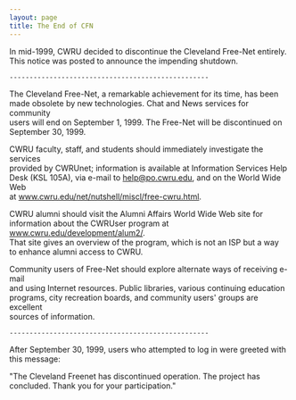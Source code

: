 ```yaml
---
layout: page
title: The End of CFN
---
```


In mid-1999, CWRU decided to discontinue the Cleveland Free-Net entirely.  
This notice was posted to announce the impending shutdown.

	--------------------------------------------------

The Cleveland Free-Net, a remarkable achievement for its time, has been  
made obsolete by new technologies. Chat and News services for community  
users will end on September 1, 1999. The Free-Net will be discontinued on  
September 30, 1999.

CWRU faculty, staff, and students should immediately investigate the services  
provided by CWRUnet; information is available at Information Services Help  
Desk (KSL 105A), via e-mail to help@po.cwru.edu, and on the World Wide Web  
at www.cwru.edu/net/nutshell/miscl/free-cwru.html.

CWRU alumni should visit the Alumni Affairs World Wide Web site for  
information about the CWRUser program at www.cwru.edu/development/alum2/.  
That site gives an overview of the program, which is not an ISP but a way  
to enhance alumni access to CWRU.

Community users of Free-Net should explore alternate ways of receiving e-mail  
and using Internet resources. Public libraries, various continuing education  
programs, city recreation boards, and community users' groups are excellent  
sources of information.

	--------------------------------------------------

After September 30, 1999, users who attempted to log in were greeted with  
this message:

"The Cleveland Freenet has discontinued operation. The project has  
concluded. Thank you for your participation."

